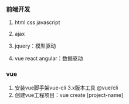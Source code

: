 ### 前端开发

1. html  css javascript

2. ajax  

3. jquery：模型驱动

4. vue react angular：数据驱动

### vue
1. 安装vue脚手架vue-cli 3.x版本工具 @vue/cli
2. 创建vue工程项目：vue create [project-name]